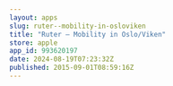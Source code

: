 ```yaml
---
layout: apps
slug: ruter--mobility-in-osloviken
title: "Ruter – Mobility in Oslo/Viken"
store: apple
app_id: 993620197
date: 2024-08-19T07:23:32Z
published: 2015-09-01T08:59:16Z
---
```

